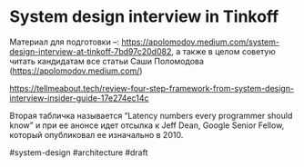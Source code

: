 # System design interview in Tinkoff

Материал для подготовки –: https://apolomodov.medium.com/system-design-interview-at-tinkoff-7bd97c20d082, а также в целом советую читать кандидатам все статьи Саши Поломодова (https://apolomodov.medium.com/)

https://tellmeabout.tech/review-four-step-framework-from-system-design-interview-insider-guide-17e274ec14c

Вторая табличка называется “Latency numbers every programmer should know” и при ее анонсе идет отсылка к Jeff Dean, Google Senior Fellow, который опубликовал ее изначально в 2010.

#system-design #architecture
#draft